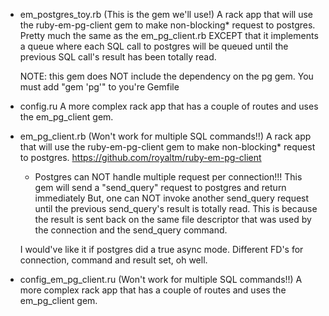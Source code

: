 - em_postgres_toy.rb (This is the gem we'll use!)
  A rack app that will use the ruby-em-pg-client gem to make non-blocking* request
  to postgres. 
  Pretty much the same as the em_pg_client.rb EXCEPT that it implements a queue where each SQL call 
  to postgres will be queued until the previous SQL call's result has been totally read.

  NOTE: this gem does NOT include the dependency on the pg gem. You must add "gem 'pg'" to 
  you're Gemfile

- config.ru
  A more complex rack app that has a couple of routes and uses the em_pg_client gem. 
  

- em_pg_client.rb (Won't work for multiple SQL commands!!)
  A rack app that will use the ruby-em-pg-client gem to make non-blocking* request
  to postgres. 
  https://github.com/royaltm/ruby-em-pg-client
  * Postgres can NOT handle multiple request per connection!!! 
  This gem will send a "send_query" request to postgres and return immediately
  But, one can NOT invoke another send_query request until the previous send_query's 
  result is totally read. This is because the result is sent back on the same file
  descriptor that was used by the connection and the send_query command. 

  I would've like it if postgres did a true async mode. Different FD's for connection, command
  and result set, oh well.

- config_em_pg_client.ru (Won't work for multiple SQL commands!!)
  A more complex rack app that has a couple of routes and uses the em_pg_client gem. 


  
  



  
